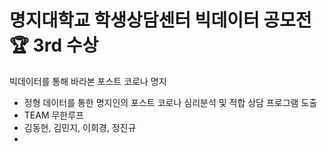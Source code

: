 # 명지대학교 학생상담센터 빅데이터 공모전 :trophy: 3rd 수상
빅데이터를 통해 바라본 포스트 코로나 명지
- 정형 데이터를 통한 명지인의 포스트 코로나 심리분석 및 적합 상담 프로그램 도출
- TEAM 무한루프
- 김동현, 김민지, 이희경, 정진규
- 
